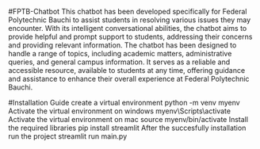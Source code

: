 #FPTB-Chatbot
This chatbot has been developed specifically for Federal Polytechnic Bauchi to assist students in resolving various issues they may encounter. With its intelligent conversational abilities, the chatbot aims to provide helpful and prompt support to students, addressing their concerns and providing relevant information. The chatbot has been designed to handle a range of topics, including academic matters, administrative queries, and general campus information. It serves as a reliable and accessible resource, available to students at any time, offering guidance and assistance to enhance their overall experience at Federal Polytechnic Bauchi.

#Installation Guide
create a virtual environment
python -m venv myenv
Activate the virtual environment  on windows
myenv\Scripts\activate
Activate the virtual environment on mac
source myenv/bin/activate
Install the required libraries 
pip install streamlit
After the succesfully installation run the project 
streamlit run main.py
